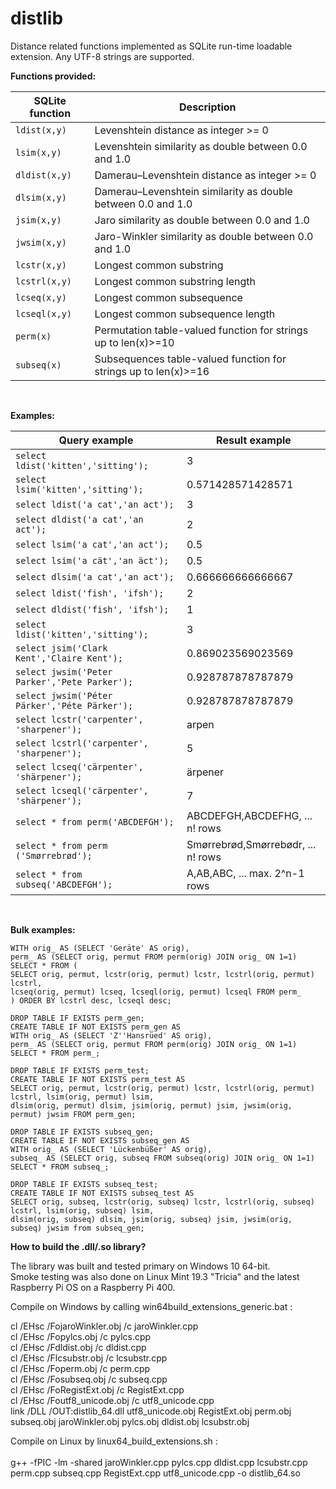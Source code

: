 # distlib
 Distance related functions implemented as SQLite run-time loadable extension.
 Any UTF-8 strings are supported.</br>

**Functions provided:**

| SQLite function | Description |  
| --- | --- |
| `ldist(x,y)` | Levenshtein distance as integer >= 0 | 
| `lsim(x,y)` | Levenshtein similarity as double between 0.0 and 1.0  |
| `dldist(x,y)` | Damerau–Levenshtein distance as integer >= 0 |
| `dlsim(x,y)` | Damerau–Levenshtein similarity as double between 0.0 and 1.0 |
| `jsim(x,y)` | Jaro similarity as double between 0.0 and 1.0 | 
| `jwsim(x,y)` | Jaro-Winkler similarity as double between 0.0 and 1.0 | 
| `lcstr(x,y)` | Longest common substring |
| `lcstrl(x,y)` | Longest common substring length |
| `lcseq(x,y)` | Longest common subsequence |
| `lcseql(x,y)` | Longest common subsequence length |
| `perm(x)` | Permutation table-valued function for strings up to len(x)>=10 | 
| `subseq(x)` | Subsequences table-valued function for strings up to len(x)>=16 | 
<br>

**Examples:**

| Query example | Result example |
|  --- | --- | 
| `select ldist('kitten','sitting');` | 3 | 
| `select lsim('kitten','sitting');` | 0.571428571428571 |
| `select ldist('a cat','an act');` | 3 | 
| `select dldist('a cat','an act');` | 2 | 
| `select lsim('a cat','an act');` | 0.5 |
| `select lsim('a cät','an äct');` | 0.5 |
| `select dlsim('a cat','an act');` | 0.666666666666667 |
| `select ldist('fish', 'ifsh');` | 2 |
| `select dldist('fish', 'ifsh');` | 1 |   
| `select ldist('kitten','sitting');` | 3 | 
| `select jsim('Clark Kent','Claire Kent');` | 0.869023569023569 |
| `select jwsim('Peter Parker','Pete Parker');` | 0.928787878787879 |
| `select jwsim('Péter Pärker','Péte Pärker');` | 0.928787878787879 |
| `select lcstr('carpenter', 'sharpener');` | arpen |
| `select lcstrl('carpenter', 'sharpener');` | 5 |
| `select lcseq('cärpenter', 'shärpener');` | ärpener |
| `select lcseql('cärpenter', 'shärpener');` | 7 |
| `select * from perm('ABCDEFGH');` | ABCDEFGH,ABCDEFHG, ... n! rows |
| `select * from perm ('Smørrebrød');` | Smørrebrød,Smørrebødr, ... n! rows |
| `select * from subseq('ABCDEFGH');` | A,AB,ABC, ... max. 2^n-1 rows |
<br>

**Bulk examples:**

`WITH orig_ AS (SELECT 'Geräte' AS orig),`</br> 
`perm_ AS (SELECT orig, permut FROM perm(orig) JOIN orig_ ON 1=1)`</br>
`SELECT * FROM (`</br>
`SELECT orig, permut, lcstr(orig, permut) lcstr, lcstrl(orig, permut) lcstrl,`</br> 
`lcseq(orig, permut) lcseq, lcseql(orig, permut) lcseql FROM perm_`</br>
`) ORDER BY lcstrl desc, lcseql desc;`

`DROP TABLE IF EXISTS perm_gen;`</br>
`CREATE TABLE IF NOT EXISTS perm_gen AS`</br>
`WITH orig_ AS (SELECT 'Z''Hansrüed' AS orig),`</br> 
`perm_ AS (SELECT orig, permut FROM perm(orig) JOIN orig_ ON 1=1)`</br>
`SELECT * FROM perm_;`

`DROP TABLE IF EXISTS perm_test;`</br>
`CREATE TABLE IF NOT EXISTS perm_test AS`</br>
`SELECT orig, permut, lcstr(orig, permut) lcstr, lcstrl(orig, permut) lcstrl, lsim(orig, permut) lsim,`</br> 
`dlsim(orig, permut) dlsim, jsim(orig, permut) jsim, jwsim(orig, permut) jwsim FROM perm_gen;`</br>

`DROP TABLE IF EXISTS subseq_gen;`</br>
`CREATE TABLE IF NOT EXISTS subseq_gen AS`</br>
`WITH orig_ AS (SELECT 'Lückenbüßer' AS orig),`</br> 
`subseq_ AS (SELECT orig, subseq FROM subseq(orig) JOIN orig_ ON 1=1)`</br>
`SELECT * FROM subseq_;`</br>

`DROP TABLE IF EXISTS subseq_test;`</br>
`CREATE TABLE IF NOT EXISTS subseq_test AS`</br>
`SELECT orig, subseq, lcstr(orig, subseq) lcstr, lcstrl(orig, subseq) lcstrl, lsim(orig, subseq) lsim,`</br> 
`dlsim(orig, subseq) dlsim, jsim(orig, subseq) jsim, jwsim(orig, subseq) jwsim from subseq_gen;`</br>

**How to build the .dll/.so library?**

The library was built and tested primary on Windows 10 64-bit.</br>
Smoke testing was also done on Linux Mint 19.3 "Tricia" and the latest Raspberry Pi OS on a Raspberry Pi 400. 

Compile on Windows by calling win64build_extensions_generic.bat :

cl /EHsc /FojaroWinkler.obj /c jaroWinkler.cpp</br> 
cl /EHsc /Fopylcs.obj /c pylcs.cpp</br> 
cl /EHsc /Fdldist.obj /c dldist.cpp</br> 
cl /EHsc /Flcsubstr.obj /c lcsubstr.cpp</br> 
cl /EHsc /Foperm.obj /c perm.cpp</br> 
cl /EHsc /Fosubseq.obj /c subseq.cpp</br> 
cl /EHsc /FoRegistExt.obj /c RegistExt.cpp</br> 
cl /EHsc /Foutf8_unicode.obj /c utf8_unicode.cpp</br>
link /DLL /OUT:distlib_64.dll utf8_unicode.obj RegistExt.obj perm.obj subseq.obj jaroWinkler.obj pylcs.obj dldist.obj lcsubstr.obj
 
Compile on Linux by linux64_build_extensions.sh :</br>  
 g++ -fPIC -lm -shared jaroWinkler.cpp  pylcs.cpp dldist.cpp lcsubstr.cpp perm.cpp subseq.cpp RegistExt.cpp utf8_unicode.cpp -o distlib_64.so 


